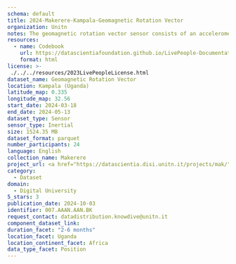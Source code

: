 ```yaml
---
schema: default
title: 2024-Makerere-Kampala-Geomagnetic Rotation Vector
organization: Unitn
notes: The geomagnetic rotation vector sensor consists of an accelerometer + magnetometer which helps in conserving battery while using apps like Gmaps, Compass, etc. That sensor helps in finding where the phone is pointed at, with respect to the  magnetic poles and the phones orientation (landscape or portrait).  It is part of the Makerere data collection, which contains data about the everyday life activities of students coming from Makerere University located in Uganda. The data were collected via questionnaires, data coming from 30 smartphone sensors associated to thousand self-reported annotations over a period of 8 weeks.
resources:
  - name: Codebook
    url: https://datascientiafoundation.github.io/LivePeople-Documentation/codebooks/2024-MAK-Kampala-geomagneticrotationvector.html
    format: html
license: >-
 ./../../resources/2023LivePeopleLicense.html
dataset_name: Geomagnetic Rotation Vector
location: Kampala (Uganda)
latitude_map: 0.335
longitude_map: 32.56
start_date: 2024-03-18
end_date: 2024-05-13
dataset_type: Sensor
sensor_type: Inertial
size: 1524.35 MB
dataset_format: parquet
number_participants: 24
language: English
collection_name: Makerere
project_url: <a href="https://datascientia.disi.unitn.it/projects/mak/">https://datascientia.disi.unitn.it/projects/mak/</a>
category: 
  - Dataset
domain: 
  - Digital University
5_stars: 3
publication_date: 2024-10-03
identifier: 007.AAAN.AAN.BK
request_contact: datadistribution.knowdive@unitn.it
component_dataset_link: 
duration_facet: "2-6 months"
location_facet: Uganda
location_continent_facet: Africa
data_type_facet: Position
---
```

